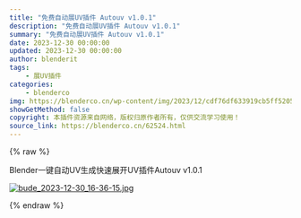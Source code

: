 ```yaml
---
title: "免费自动展UV插件 Autouv v1.0.1"
description: "免费自动展UV插件 Autouv v1.0.1"
summary: "免费自动展UV插件 Autouv v1.0.1"
date: 2023-12-30 00:00:00
updated: 2023-12-30 00:00:00
author: blenderit
tags: 
    - 展UV插件
categories:
    - blenderco
img: https://blenderco.cn/wp-content/img/2023/12/cdf76df633919cb5ff5205764a6958f0.jpg
showGetMethod: false
copyright: 本插件资源来自网络，版权归原作者所有，仅供交流学习使用！
source_link: https://blenderco.cn/62524.html
---
```


{% raw %}
<p>Blender一键自动UV生成快速展开UV插件Autouv v1.0.1</p><p><a href="http://%E9%93%BE%E6%8E%A5:%20https://pan.baidu.com/s/1EPAysxaAO3jMv50l-C4Wrg?pwd=bude"><img src="https://img.alicdn.com/imgextra/i2/1856665554/O1CN01oSCz5Y1qtmf3G8ZKm_!!1856665554.jpg" alt="bude_2023-12-30_16-36-15.jpg"></a></p>
<div style="display: none">blenderco</div>
{% endraw %}